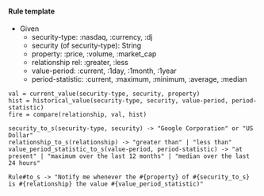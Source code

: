 #### Rule template

* Given
	* security-type: :nasdaq, :currency, :dj
	* security (of security-type): String
	* property: :price, :volume, :market_cap
	* relationship rel: :greater, :less
	* value-period: :current, :1day, :1month, :1year
	* period-statistic: :current, :maximum, :minimum, :average, :median

```
val = current_value(security-type, security, property)
hist = historical_value(security-type, security, value-period, period-statistic)
fire = compare(relationship, val, hist)

security_to_s(security-type, security) -> "Google Corporation" or "US Dollar"
relationship_to_s(relationship) -> "greater than" | "less than"
value_period_statistic_to_s(value-period, period-statistic) -> "at present" | "maximum over the last 12 months" | "median over the last 24 hours"

Rule#to_s -> "Notify me whenever the #{property} of #{security_to_s} is #{relationship} the value #{value_period_statistic)"
```
